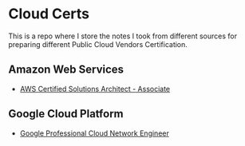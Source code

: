 # Cloud Certs

This is a repo where I store the notes I took from different sources for preparing different Public Cloud Vendors Certification.

## Amazon Web Services

- [AWS Certified Solutions Architect - Associate](aws-ace-cert.md)  

## Google Cloud Platform

- [Google Professional Cloud Network Engineer](gcp-pcne-cert.md)  
